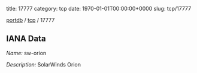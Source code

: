 title: 17777
category: tcp
date: 1970-01-01T00:00:00+0000
slug: tcp/17777

[portdb](/) / [tcp](/category/tcp.html) / 17777


## IANA Data

_Name:_ sw-orion

_Description:_ SolarWinds Orion

